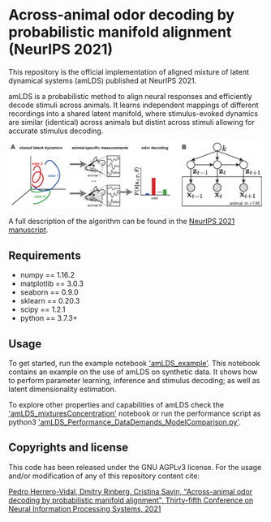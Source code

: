 # Across-animal odor decoding by probabilistic manifold alignment (NeurIPS 2021)

This repository is the official implementation of aligned mixture of latent dynamical systems (amLDS) published at NeurIPS 2021.

amLDS is a probabilistic method to align neural responses and efficiently decode stimuli across animals. It learns independent mappings of different recordings into a shared latent manifold, where stimulus-evoked dynamics are similar (identical) across animals but distint across stimuli allowing for accurate stimulus decoding. 

![](./misc/figs.png)

A full description of the algorithm can be found in the [NeurIPS 2021 manuscript](https://proceedings.neurips.cc/paper/2021/hash/aad64398a969ec3186800d412fa7ab31-Abstract.html).

## Requirements

* numpy == 1.16.2
* matplotlib == 3.0.3
* seaborn == 0.9.0
* sklearn == 0.20.3
* scipy == 1.2.1
* python == 3.7.3+

## Usage

To get started, run the example notebook ['amLDS_example'](amLDS_example.ipynb). This notebook contains an example on the use of amLDS on synthetic data. It shows how to perform parameter learning, inference and stimulus decoding; as well as latent dimensionality estimation.

To explore other properties and capabilities of amLDS check the ['amLDS_mixturesConcentration'](amLDS_mixturesConcentration.ipynb) notebook or run the performance script as python3 ['amLDS_Performance_DataDemands_ModelComparison.py'](amLDS_mixturesConcentration.ipynb).

## Copyrights and license
This code has been released under the GNU AGPLv3 license. For the usage and/or modification of any of this repository content cite:

[Pedro Herrero-Vidal, Dmitry Rinberg, Cristina Savin, "Across-animal odor decoding by probabilistic manifold alignment". Thirty-fifth Conference on Neural Information Processing Systems, 2021](./misc/across-animal-odor-decoding-by-probabilistic-manifold-alignment.bib)
